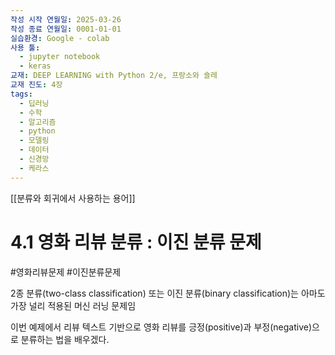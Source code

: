 ```yaml
---
작성 시작 연월일: 2025-03-26
작성 종료 연월일: 0001-01-01
실습환경: Google - colab
사용 툴:
  - jupyter notebook
  - keras
교재: DEEP LEARNING with Python 2/e, 프랑소와 숄레
교재 진도: 4장
tags:
  - 딥러닝
  - 수학
  - 알고리즘
  - python
  - 모델링
  - 데이터
  - 신경망
  - 케라스
---
```

[[분류와 회귀에서 사용하는 용어]]

# 4.1 영화 리뷰 분류 : 이진 분류 문제
#영화리뷰문제 #이진분류문제

2종 분류(two-class classification) 또는 이진 분류(binary classification)는 아마도 가장 널리 적용된 머신 러닝 문제임

이번 예제에서 리뷰 텍스트 기반으로 영화 리뷰를 긍정(positive)과 부정(negative)으로 분류하는 법을 배우겠다.